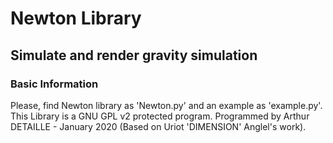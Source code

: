 # Newton Library
## Simulate and render gravity simulation

### Basic Information
Please, find Newton library as 'Newton.py' and an example as 'example.py'.
This Library is a GNU GPL v2 protected program.
Programmed by Arthur DETAILLE - January 2020 (Based on Uriot 'DIMENSION' Anglel's work).